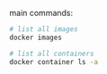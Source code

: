 main commands:

```sh
# list all images
docker images
```

```sh
# list all containers
docker container ls -a
```